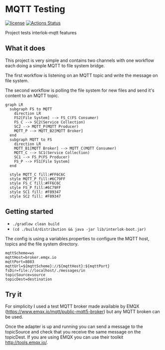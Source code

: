 # MQTT Testing

[![license](https://img.shields.io/github/license/interlok-testing/mqtt-testing.svg)](https://github.com/interlok-testing/mqtt-testing/blob/develop/LICENSE)
[![Actions Status](https://github.com/interlok-testing/mqtt-testing/actions/workflows/gradle-build.yml/badge.svg)](https://github.com/interlok-testing/mqtt-testing/actions/workflows/gradle-build.yml)

Project tests interlok-mqtt features

## What it does

This project is very simple and contains two channels with one workflow each doing a simple MQTT to file system bridge.

The first workflow is listening on an MQTT topic and write the message on file system.

The second workflow is polling the file system for new files and send it's content to an MQTT topic.

```mermaid
graph LR
  subgraph FS to MQTT
    direction LR
    FS2[File System] --> FS_C(FS Consumer)
    FS_C --> SC2(Service Collection)
    SC2 --> MQTT_P(MQTT Producer)
    MQTT_P --> MQTT_B2[MQTT Broker]
  end
  subgraph MQTT to FS
    direction LR
    MQTT_B1[MQTT Broker] --> MQTT_C(MQTT Consumer)
    MQTT_C --> SC1(Service Collection)
    SC1 --> FS_P(FS Producer)
    FS_P --> FS1[File System]
  end

  style MQTT_C fill:#FF6C6C
  style MQTT_P fill:#6C79FF
  style FS_C fill:#FF6C6C
  style FS_P fill:#6C79FF
  style SC1 fill: #F89347
  style SC2 fill: #F89347
```


## Getting started

* `./gradlew clean build`
* `(cd ./build/distribution && java -jar lib/interlok-boot.jar)`

The config is using a variables.properties to configure the MQTT host, topics and the file system directory.

```
mqttScheme=ws
mqttHost=broker.emqx.io
mqttPort=8083
mqttUrl=${mqttScheme}://${mqttHost}:${mqttPort}
fsDir=file://localhost/./messages/in
topicSource=source
topicDest=destination
```

## Try it

For simplicity I used a test MQTT broker made available by EMQX (https://www.emqx.io/mqtt/public-mqtt5-broker) but any MQTT broken can be used.

Once the adapter is up and running you can send a message to the topicSource and check that you receive the same message on the topicDest.
If you are using EMQX you can use their toolkit http://tools.emqx.io/.

